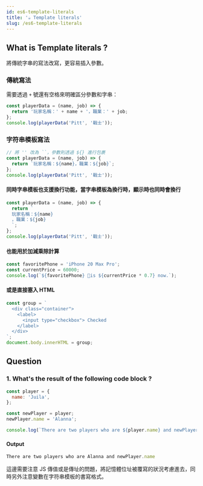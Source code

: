 ```yaml
---
id: es6-template-literals
title: '☕ Template literals'
slug: /es6-template-literals
---
```


## What is Template literals ?

將傳統字串的寫法改寫，更容易插入參數。

### 傳統寫法

需要透過 `+` 號還有空格來明確區分參數和字串：

```js
const playerData = (name, job) => {
  return '玩家名稱：' + name + '，職業：' + job;
};
console.log(playerData('Pitt', '戰士'));
```

### 字符串模板寫法

```js
// 將 '' 改為 ``，參數則透過 ${} 進行包裹
const playerData = (name, job) => {
  return `玩家名稱：${name}，職業：${job}`;
};
console.log(playerData('Pitt', '戰士'));
```

#### 同時字串模板也支援換行功能，當字串模板為換行時，顯示時也同時會換行

```js
const playerData = (name, job) => {
  return `
  玩家名稱：${name}
  ，職業：${job}
  `;
};
console.log(playerData('Pitt', '戰士'));
```

#### 也能用於加減乘除計算

```js
const favoritePhone = 'iPhone 20 Max Pro';
const currentPrice = 60000;
console.log(`${favoritePhone} is ${currentPrice * 0.7} now.`);
```

#### 或是直接塞入 HTML

```js
const group = `
  <div class="container">
    <label>
      <input type="checkbox"> Checked
    </label>
  </div>
`;
document.body.innerHTML = group;
```

## Question

### 1. What's the result of the following code block ?

```js
const player = {
  name: 'Juila',
};

const newPlayer = player;
newPlayer.name = 'Alanna';

console.log(`There are two players who are ${player.name} and newPlayer.name`);
```

#### Output

```js
There are two players who are Alanna and newPlayer.name
```

這邊需要注意 JS 傳值或是傳址的問題，將記憶體位址被覆寫的狀況考慮進去，同時另外注意變數在字符串模板的書寫格式。

